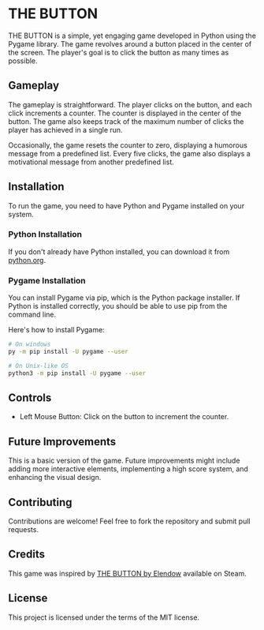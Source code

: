 # THE BUTTON

THE BUTTON is a simple, yet engaging game developed in Python using the Pygame library. The game revolves around a button placed in the center of the screen. The player's goal is to click the button as many times as possible.

## Gameplay

The gameplay is straightforward. The player clicks on the button, and each click increments a counter. The counter is displayed in the center of the button. The game also keeps track of the maximum number of clicks the player has achieved in a single run.

Occasionally, the game resets the counter to zero, displaying a humorous message from a predefined list. Every five clicks, the game also displays a motivational message from another predefined list.

## Installation

To run the game, you need to have Python and Pygame installed on your system. 

### Python Installation

If you don't already have Python installed, you can download it from [python.org](https://www.python.org/downloads/).

### Pygame Installation

You can install Pygame via pip, which is the Python package installer. If Python is installed correctly, you should be able to use pip from the command line.

Here's how to install Pygame:

```bash
# On windows
py -m pip install -U pygame --user

# On Unix-like OS
python3 -m pip install -U pygame --user
```

## Controls

- Left Mouse Button: Click on the button to increment the counter.

## Future Improvements

This is a basic version of the game. Future improvements might include adding more interactive elements, implementing a high score system, and enhancing the visual design.

## Contributing

Contributions are welcome! Feel free to fork the repository and submit pull requests.

## Credits

This game was inspired by [THE BUTTON by Elendow](https://store.steampowered.com/app/1999740/THE_BUTTON_by_Elendow/) available on Steam.


## License

This project is licensed under the terms of the MIT license.
